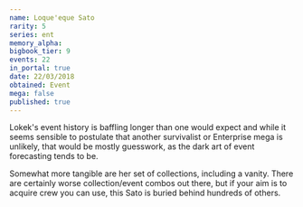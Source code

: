 ```yaml
---
name: Loque'eque Sato
rarity: 5
series: ent
memory_alpha:
bigbook_tier: 9
events: 22
in_portal: true
date: 22/03/2018
obtained: Event
mega: false
published: true
---
```


Lokek's event history is baffling longer than one would expect and while it seems sensible to postulate that another survivalist or Enterprise mega is unlikely, that would be mostly guesswork, as the dark art of event forecasting tends to be.

Somewhat more tangible are her set of collections, including a vanity. There are certainly worse collection/event combos out there, but if your aim is to acquire crew you can use, this Sato is buried behind hundreds of others.
